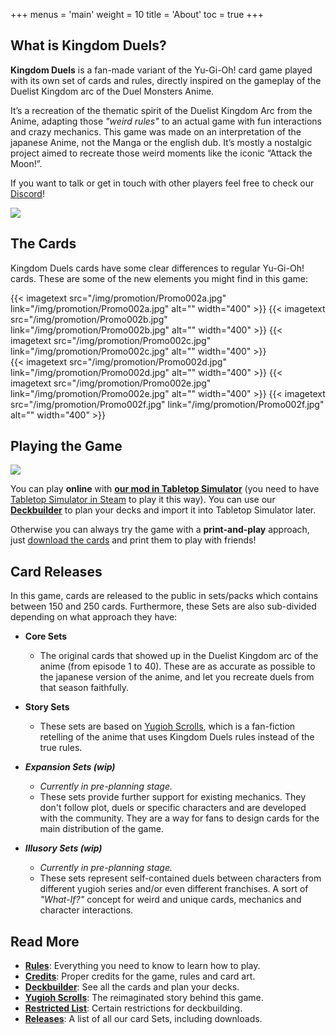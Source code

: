 +++
menus = 'main'
weight = 10
title = 'About'
toc = true
+++

## What is Kingdom Duels?

**Kingdom Duels** is a fan-made variant of the Yu-Gi-Oh! card game played with its own set of cards and rules, directly inspired on the gameplay of the Duelist Kingdom arc of the Duel Monsters Anime.

It’s a recreation of the thematic spirit of the Duelist Kingdom Arc from the Anime, adapting those *"weird rules"* to an actual game with fun interactions and crazy mechanics.
This game was made on an interpretation of the japanese Anime, not the Manga or the english dub. It’s mostly a nostalgic project aimed to recreate those weird moments like the iconic “Attack the Moon!”.

If you want to talk or get in touch with other players feel free to check our [Discord](https://discord.gg/mn29q7qah4)!

[![](/img/promotion/Promo001.jpg)](/img/promotion/Promo001.jpg)

## The Cards

Kingdom Duels cards have some clear differences to regular Yu-Gi-Oh! cards. These are some of the new elements you might find in this game:

<div style="display: flex; justify-content: left; gap: 5px;">
{{< imagetext src="/img/promotion/Promo002a.jpg" link="/img/promotion/Promo002a.jpg" alt="" width="400" >}}
{{< imagetext src="/img/promotion/Promo002b.jpg" link="/img/promotion/Promo002b.jpg" alt="" width="400" >}}
{{< imagetext src="/img/promotion/Promo002c.jpg" link="/img/promotion/Promo002c.jpg" alt="" width="400" >}}
</div>

<div style="display: flex; justify-content: left; gap: 5px;">
{{< imagetext src="/img/promotion/Promo002d.jpg" link="/img/promotion/Promo002d.jpg" alt="" width="400" >}}
{{< imagetext src="/img/promotion/Promo002e.jpg" link="/img/promotion/Promo002e.jpg" alt="" width="400" >}}
{{< imagetext src="/img/promotion/Promo002f.jpg" link="/img/promotion/Promo002f.jpg" alt="" width="400" >}}
</div>

## Playing the Game

[![](/img/promotion/Promo003.jpg)](/img/promotion/Promo003.jpg)

You can play **online** with [**our mod in Tabletop Simulator**](https://steamcommunity.com/sharedfiles/filedetails/?id=2884430004) (you need to have [Tabletop Simulator in Steam](https://store.steampowered.com/app/286160/Tabletop_Simulator/) to play it this way). You can use our [**Deckbuilder**](/deckbuilder/) to plan your decks and import it into Tabletop Simulator later.

Otherwise you can always try the game with a **print-and-play** approach, just [download the cards](/releases/) and print them to play with friends!

## Card Releases

In this game, cards are released to the public in sets/packs which contains between 150 and 250 cards. Furthermore, these Sets are also sub-divided depending on what approach they have:

- **Core Sets**
    - The original cards that showed up in the Duelist Kingdom arc of the anime (from episode 1 to 40). These are as accurate as possible to the japanese version of the anime, and let you recreate duels from that season faithfully.

- **Story Sets**
    - These sets are based on [Yugioh Scrolls](/yugioh-scrolls/), which is a fan-fiction retelling of the anime that uses Kingdom Duels rules instead of the true rules.

- ***Expansion Sets (wip)***
    - *Currently in pre-planning stage.*
    - These sets provide further support for existing mechanics. They don't follow plot, duels or specific characters and are developed with the community. They are a way for fans to design cards for the main distribution of the game.

- ***Illusory Sets (wip)***
    - *Currently in pre-planning stage.*
    - These sets represent self-contained duels between characters from different yugioh series and/or even different franchises. A sort of *"What-If?"* concept for weird and unique cards, mechanics and character interactions.


## Read More

- **[Rules](/rules/)**: Everything you need to know to learn how to play.
- **[Credits](/credits/)**: Proper credits for the game, rules and card art.
- **[Deckbuilder](/deckbuilder/)**: See all the cards and plan your decks.
- **[Yugioh Scrolls](/yugioh-scrolls/)**: The reimaginated story behind this game.
- **[Restricted List](/restricted-list/)**: Certain restrictions for deckbuilding.
- **[Releases](/releases/)**: A list of all our card Sets, including downloads.



